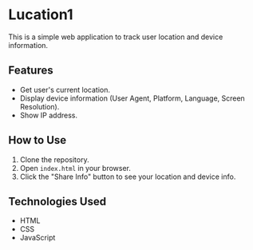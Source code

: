 # Lucation1

This is a simple web application to track user location and device information.

## Features
- Get user's current location.
- Display device information (User Agent, Platform, Language, Screen Resolution).
- Show IP address.

## How to Use
1. Clone the repository.
2. Open `index.html` in your browser.
3. Click the "Share Info" button to see your location and device info.

## Technologies Used
- HTML
- CSS
- JavaScript